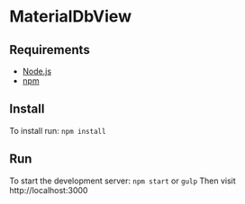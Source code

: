 MaterialDbView
==============

## Requirements
- [Node.js](http://nodejs.org/)
- [npm](https://github.com/npm/npm)

## Install
To install run: ```npm install```

## Run
To start the development server: ```npm start``` or ```gulp```
Then visit http://localhost:3000
